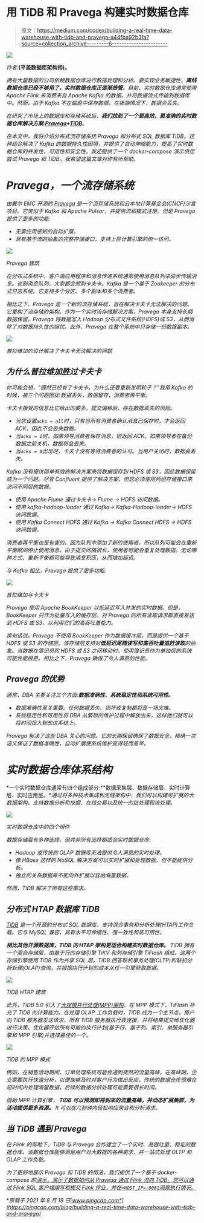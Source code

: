 # 用 TiDB 和 Pravega 构建实时数据仓库

> 原文：<https://medium.com/codex/building-a-real-time-data-warehouse-with-tidb-and-pravega-a44fba92b3fa?source=collection_archive---------6----------------------->

![](img/b9af49c7e0d2a6e03a0ea84467f48fd3.png)

*作者:*[](https://github.com/wangtianyi2004)**(平盖数据库架构师)。**

*拥有大量数据的公司依赖数据仓库进行数据处理和分析。要实现业务敏捷性，**离线数据仓库已经不够用了，实时数据仓库正逐渐接管**。目前，实时数据仓库通常使用 Apache Flink 来消费来自 Apache Kafka 的数据，并将数据流式传输到数据库中。然而，由于 Kafka 不在磁盘中保存数据，在极端情况下，数据会丢失。*

*在研究了市场上的数据库和存储系统后，**我们找到了一个更高效、更准确的实时数据仓库解决方案:**[**Pravega**](https://pravega.io/)**+**[**TiDB**](https://pingcap.com/products/tidb)。*

*在本文中，我将介绍分布式流存储系统 Pravega 和分布式 SQL 数据库 TiDB。这种结合解决了 Kafka 的数据持久性困境，并提供了自动伸缩能力，提高了实时数据仓库的并发性、可用性和安全性。我还提供了一个 docker-compose 演示供您尝试 Pravega 和 TiDB。我希望这篇文章对你有所帮助。*

# *Pravega，一个流存储系统*

*由戴尔 EMC 开源的 [Pravega](https://github.com/pravega/pravega) 是一个流存储系统和云本地计算基金会(CNCF)沙盒项目。它类似于 Kafka 和 Apache Pulsar，并提供流和模式注册。但是 Pravega 提供了更多的功能:*

*   *无需应用感知的自动扩展。*
*   *具有基于流的抽象的完整存储接口，支持上层计算引擎的统一访问。*

*![](img/5f53e1931d483216fa53f61536beefd7.png)*

*Pravega 建筑*

*在分布式系统中，客户端应用程序和消息传递系统通常使用消息队列来异步传输消息。说到消息队列，大家都会想到卡夫卡。Kafka 是一个基于 Zookeeper 的分布式日志系统。它支持多个分区、多个副本和多个消费者。*

*相比之下，Pravega 是一个新的流存储系统，旨在解决卡夫卡无法解决的问题。它重构了流存储的架构。作为一个实时流存储解决方案，Pravega 本身支持长期数据保留。Pravega 将数据写入 Hadoop 分布式文件系统(HDFS)或 S3，从而消除了对数据持久性的担忧。此外，Pravega 在整个系统中只存储一份数据副本。*

*![](img/d420e6e607e251ea9a861c665abbb901.png)*

*普拉维加的设计解决了卡夫卡无法解决的问题*

## *为什么普拉维加胜过卡夫卡*

*你可能会想，“既然已经有了卡夫卡，为什么还要重新发明轮子？”我用 Kafka 的时候，被三个问题困扰:数据丢失，数据留存，消费者再平衡。*

*卡夫卡接受的信息比它给出的要多。提交偏移后，存在数据丢失的风险。*

*   *当您设置`acks = all`时，只有当所有消费者确认消息已保存时，才会返回 ACK，因此不会丢失数据。*
*   *当`acks = 1`时，如果领导消费者保存消息，则返回 ACK。如果领导者在备份数据之前关机，数据将会丢失。*
*   *当`acks = 0`出现时，卡夫卡没有等待消费者的认可。当用户关闭时，数据会丢失。*

*Kafka 没有提供简单有效的解决方案来将数据保存到 HDFS 或 S3，因此数据保留成为一个问题。尽管 Confluent 提供了解决方案，但您必须使用两组存储接口来访问不同层的数据。*

*   *使用 Apache Flume 通过卡夫卡-> Flume -> HDFS 访问数据。*
*   *使用 kafka-hadoop-loader 通过 Kafka-> Kafka-Hadoop-loader-> HDFS 访问数据。*
*   *使用 Kafka Connect HDFS 通过 Kafka -> Kafka Connect HDFS -> HDFS 访问数据。*

*消费者再平衡也是有害的。因为队列中添加了新的使用者，所以队列可能会在重新平衡期间停止使用消息。由于提交间隔很长，使用者可能会重复处理数据。无论哪种方式，重新平衡都可能导致消息积压，从而增加延迟。*

*与 Kafka 相比，Pravega 提供了更多功能:*

*![](img/445dc7300c1c5c00242baa13c82866c1.png)*

*普拉维加与卡夫卡*

*Pravega 使用 Apache BookKeeper 以低延迟写入并发的实时数据。但是，BookKeeper 只作为批量写入的缓存层。对 Pravega 的所有读取请求都直接发送到 HDFS 或 S3，以利用它们的高吞吐量能力。*

*换句话说，Pravega 不使用 BookKeeper 作为数据缓冲层，而是提供一个基于 HDFS 或 S3 的存储层。该存储层支持对**低延迟尾随读写和高吞吐量追赶读取**的抽象。当数据在簿记员和 HDFS 或 S3 之间移动时，使用簿记员作为单独层的系统可能性能很差。相比之下，Pravega 确保了令人满意的性能。*

## *Pravega 的优势*

*通常，DBA 主要关注三个方面:**数据准确性、系统稳定性和系统可用性。***

*   *数据准确性至关重要。任何数据丢失、损坏或复制都将是一场灾难。*
*   *系统稳定性和可用性将 DBA 从繁琐的维护过程中解放出来，这样他们就可以将时间投入到改进系统上。*

*Pravega 解决了这些 DBA 关心的问题。它的长期保留确保了数据安全，精确一次语义保证了数据准确性，自动扩展使系统维护变得轻而易举。*

# *实时数据仓库体系结构*

*一个实时数据仓库通常有四个组成部分:**数据采集层、数据存储层、实时计算层、实时应用层。**通过将多种技术集成到无缝架构中，我们可以构建可扩展的大数据架构，支持数据分析和挖掘、在线交易以及统一的批处理和流处理。*

*![](img/0737c718a5fe756f5a732099e2d70f8d.png)*

*实时数据仓库中的四个组件*

*数据存储层有多种选择，但并非所有选择都适合实时数据仓库:*

*   *Hadoop 或传统的 OLAP 数据库无法提供令人满意的实时处理。*
*   *像 HBase 这样的 NoSQL 解决方案可以实时扩展和处理数据，但不能提供分析。*
*   *独立的关系数据库不能向外扩展以容纳海量数据。*

*然而，TiDB 解决了所有这些需求。*

## *分布式 HTAP 数据库 TiDB*

*[TiDB](https://pingcap.com/products/tidb) 是一个开源的分布式 SQL 数据库，支持混合事务和分析处理(HTAP)工作负载。它与 MySQL 兼容，具有水平可伸缩性、强一致性和高可用性。*

***相比其他开源数据库，TiDB 的 HTAP 架构更适合构建实时数据仓库。** TiDB 拥有一个混合存储层，由基于行的存储引擎 TiKV 和列存储引擎 TiFlash 组成。这两个存储引擎使用 TiDB 作为共享 SQL 层。TiDB 回答联机事务处理(OLTP)和联机分析处理(OLAP)查询，并根据执行计划的成本从任一引擎获取数据。*

*![](img/df864d474e335d48319ab5a486cdfc00.png)*

*TiDB HTAP 建筑*

*此外，TiDB 5.0 引入了[大规模并行处理(MPP)架构](https://docs.pingcap.com/tidb/stable/release-5.0.0#mpp-architecture)。在 MPP 模式下，TiFlash 补充了 TiDB 的计算能力。在处理 OLAP 工作负载时，TiDB 成为一个主节点。用户向 TiDB 服务器发送请求，所有 TiDB 服务器执行表连接，并将结果提交给优化器进行决策。优化器评估所有可能的执行计划(基于行、基于列、索引、单服务器引擎和 MPP 引擎)并选择最佳的一个。*

*![](img/ef6b2f924ff23cc3445da3fe56d9a9aa.png)*

*TiDB 的 MPP 模式*

*例如，在销售活动期间，订单处理系统可能会遇到突然的流量高峰。在高峰期，企业需要执行快速分析，以便能够及时对客户行为做出反应。传统的数据仓库很难在短时间内处理海量数据，后续的数据分析处理可能需要很长时间。*

*借助 MPP 计算引擎， **TiDB 可以预测即将到来的流量高峰，并动态扩展集群，为活动提供更多资源。** It 可以在几秒钟内轻松响应聚合和分析请求。*

## *当 TiDB 遇到 Pravega*

*在 Flink 的帮助下，TiDB 与 Pravega 合作建立了一个实时、高吞吐量、稳定的数据仓库。该数据仓库能够满足用户对大数据的各种需求，并一站式处理 OLTP 和 OLAP 工作负载。*

*为了更好地展示 Pravega 和 TiDB 的用法，我们提供了一个基于 docker-compose 的[演示，演示了数据如何从 Pravega 通过 Flink 流向 TiDB。您可以通过 Flink SQL 客户端编写和提交 Flink 作业，并在`<HOST_IP>:8081`观察执行情况。](https://github.com/wangtianyi2004/tidb-pravega-quick-start)*

**原载于 2021 年 8 月 19 日*[*www.pingcap.com*](https://pingcap.com/blog/building-a-real-time-data-warehouse-with-tidb-and-pravega)*